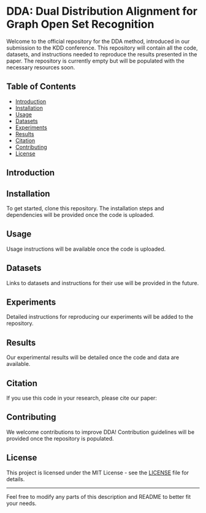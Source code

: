 # DDA: Dual Distribution Alignment for Graph Open Set Recognition

Welcome to the official repository for the DDA method, introduced in our submission to the KDD conference. This repository will contain all the code, datasets, and instructions needed to reproduce the results presented in the paper. The repository is currently empty but will be populated with the necessary resources soon.

## Table of Contents

- [Introduction](#introduction)
- [Installation](#installation)
- [Usage](#usage)
- [Datasets](#datasets)
- [Experiments](#experiments)
- [Results](#results)
- [Citation](#citation)
- [Contributing](#contributing)
- [License](#license)

## Introduction

## Installation

To get started, clone this repository. The installation steps and dependencies will be provided once the code is uploaded.

## Usage

Usage instructions will be available once the code is uploaded.

## Datasets

Links to datasets and instructions for their use will be provided in the future.

## Experiments

Detailed instructions for reproducing our experiments will be added to the repository.

## Results

Our experimental results will be detailed once the code and data are available.

## Citation

If you use this code in your research, please cite our paper:

## Contributing

We welcome contributions to improve DDA! Contribution guidelines will be provided once the repository is populated.

## License

This project is licensed under the MIT License - see the [LICENSE](LICENSE) file for details.

---

Feel free to modify any parts of this description and README to better fit your needs.
